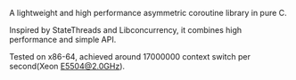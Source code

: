 A lightweight and high performance asymmetric coroutine library in pure C.

Inspired by StateThreads and Libconcurrency, it combines high performance and simple API.  

Tested on x86-64, achieved around 17000000 context switch per second(Xeon E5504@2.0GHz).
